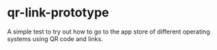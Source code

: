 # qr-link-prototype

A simple test to try out how to go to the app store of different operating systems using QR code and links.
